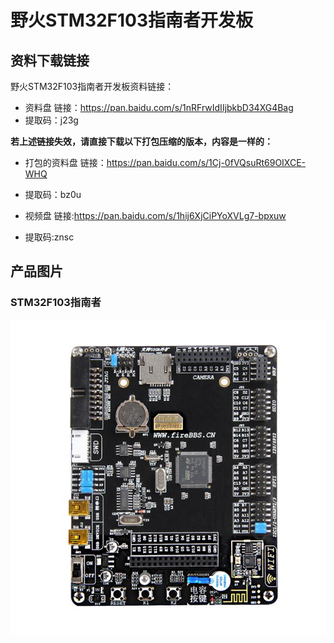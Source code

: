 [](野火STM32F103指南者开发板)

# 野火STM32F103指南者开发板

## 资料下载链接
野火STM32F103指南者开发板资料链接：

* 资料盘 链接：<https://pan.baidu.com/s/1nRFrwIdIIjbkbD34XG4Bag> 
* 提取码：j23g 



**若上述链接失效，请直接下载以下打包压缩的版本，内容是一样的：**
* 打包的资料盘 链接：<https://pan.baidu.com/s/1Cj-0fVQsuRt69OIXCE-WHQ> 
* 提取码：bz0u 



* 视频盘 链接:<https://pan.baidu.com/s/1hij6XjCiPYoXVLg7-bpxuw> 
* 提取码:znsc 





## 产品图片
### STM32F103指南者
![STM32F103指南者](../images/stm32/stm32f130_zhinanzhe/stm32f130_zhinanzhe.jpg)